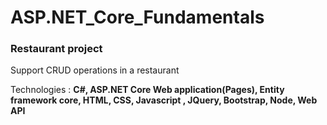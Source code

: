 # ASP.NET_Core_Fundamentals
### Restaurant project 

Support CRUD operations in a restaurant

Technologies : **C#, ASP.NET Core Web application(Pages), Entity framework core, HTML, CSS, Javascript , JQuery, Bootstrap, Node, Web API** 
